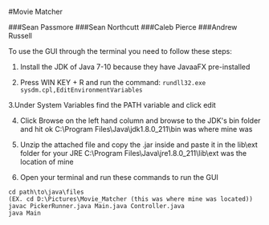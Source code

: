 #Movie Matcher

###Sean Passmore
###Sean Northcutt
###Caleb Pierce
###Andrew Russell

To use the GUI through the terminal you need to follow these steps:

1. Install the JDK of Java 7-10 because they have JavaaFX pre-installed

2. Press WIN KEY + R and run the command: `rundll32.exe sysdm.cpl,EditEnvironmentVariables`

3.Under System Variables find the PATH variable and click edit

4. Click Browse on the left hand column and browse to the JDK's bin folder and hit ok C:\Program Files\Java\jdk1.8.0_211\bin was where mine was

5. Unzip the attached file and copy the .jar inside and paste it in the lib\ext folder for your JRE C:\Program Files\Java\jre1.8.0_211\lib\ext was the location of mine

6. Open your terminal and run these commands to run the GUI
```terminal
cd path\to\java\files
(EX. cd D:\Pictures\Movie_Matcher (this was where mine was located))
javac PickerRunner.java Main.java Controller.java
java Main
```